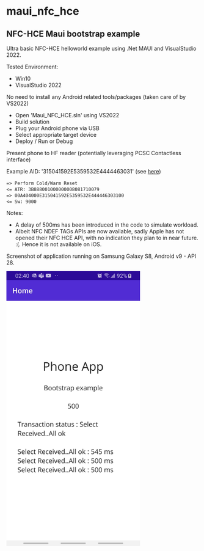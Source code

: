 # maui_nfc_hce

## NFC-HCE Maui bootstrap example  

Ultra basic NFC-HCE helloworld example using .Net MAUI and VisualStudio 2022.

Tested Environment:
- Win10
- VisualStudio 2022

No need to install any Android related tools/packages (taken care of by VS2022)

- Open 'Maui_NFC_HCE.sln' using VS2022
- Build solution
- Plug your Android phone via USB
- Select appropriate target device
- Deploy / Run or Debug  

Present phone to HF reader (potentially leveraging PCSC Contactless interface)

Example AID: '315041592E5359532E4444463031' (see [here](https://github.com/sylvain-prevost/maui_nfc_hce/blob/main/Platforms/Android/Resources/xml/apduservice.xml))

```
=> Perform Cold/Warm Reset
<= ATR: 3B888001000000008081710079
=> 00A404000E315041592E5359532E444446303100
<= Sw: 9000
```

Notes: 
- A delay of 500ms has been introduced in the code to simulate workload.
- Albeit NFC NDEF TAGs APIs are now available, sadly Apple has not opened their NFC HCE API, with no indication they plan to in near future. :(. Hence it is not available on iOS.

Screenshot of application running on Samsung Galaxy S8, Android v9 - API 28.

<img style='width: 350px' src="assets/screenshot.jpg"></img>







